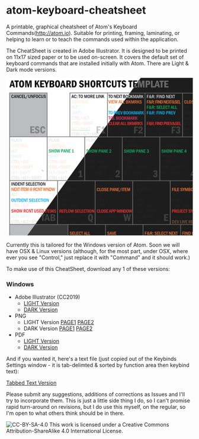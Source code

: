 # atom-keyboard-cheatsheet
A printable, graphical cheatsheet of Atom's Keyboard Commands(http://atom.io). Suitable for printing, framing, laminating, or helping to learn or to teach the commands used within the application.

The CheatSheet is created in Adobe Illustrator. It is designed to be printed on 11x17 sized paper or to be used on-screen. It covers the default set of keyboard commands that are installed initially with Atom. There are Light & Dark mode versions.

![Atom CheatSheet Sample](https://github.com/buttonpushertv/atom-keyboard-cheatsheet/blob/master/IMAGES/atom-cheatsheet-sample.png)

Currently this is tailored for the Windows version of Atom. Soon we will have OSX & Linux versions (although, for the most part, under OSX, where ever you see "Control," just replace it with "Command" and it should work.)

To make use of this CheatSheet, download any 1 of these versions:

### Windows
* Adobe Illustrator (CC2019)
  - [LIGHT Version](https://github.com/buttonpushertv/atom-keyboard-cheatsheet/blob/master/CHEATSHEET-WINDOWS/ATOM-Default%20Keyboard%20Layout%20Template.ai)
  - [DARK Version](https://github.com/buttonpushertv/atom-keyboard-cheatsheet/blob/master/CHEATSHEET-WINDOWS/ATOM-Default%20Keyboard%20Layout%20Template-DARK.ai)
* PNG
  - LIGHT Version [PAGE1](https://github.com/buttonpushertv/atom-keyboard-cheatsheet/blob/master/CHEATSHEET-WINDOWS/ATOM-Default%20Keyboard%20Layout%20Template-PAGE1.png) [PAGE2](https://github.com/buttonpushertv/atom-keyboard-cheatsheet/blob/master/CHEATSHEET-WINDOWS/ATOM-Default%20Keyboard%20Layout%20Template-PAGE2.png)
  - DARK Version [PAGE1](https://github.com/buttonpushertv/atom-keyboard-cheatsheet/blob/master/CHEATSHEET-WINDOWS/ATOM-Default%20Keyboard%20Layout%20Template-DARK-PAGE1.png) [PAGE2](https://github.com/buttonpushertv/atom-keyboard-cheatsheet/blob/master/CHEATSHEET-WINDOWS/ATOM-Default%20Keyboard%20Layout%20Template-DARK-PAGE2.png)
* PDF
  - [LIGHT Version](https://github.com/buttonpushertv/atom-keyboard-cheatsheet/blob/master/CHEATSHEET-WINDOWS/ATOM-Default%20Keyboard%20Layout%20Template.pdf)
  - [DARK Version](https://github.com/buttonpushertv/atom-keyboard-cheatsheet/blob/master/CHEATSHEET-WINDOWS/ATOM-Default%20Keyboard%20Layout%20Template-DARK.pdf)

And if you wanted it, here's a text file (just copied out of the Keybinds Settings window - it is tab-delimted & sorted by function area then keybind text):

[Tabbed Text Version](https://github.com/buttonpushertv/atom-keyboard-cheatsheet/blob/master/atom-default-keybinds.txt)

Please submit any suggestions, additions of corrections as Issues and I'll try to incorporate them. This is just a little side thing I do, so I can't promise rapid turn-around on revisions, but I do use this myself, on the regular, so I'm open to what others think should be in there.

![CC-BY-SA-4.0](https://i.creativecommons.org/l/by-sa/4.0/88x31.png "CC-BY-SA-4.0")
This work is licensed under a Creative Commons Attribution-ShareAlike 4.0 International License.
